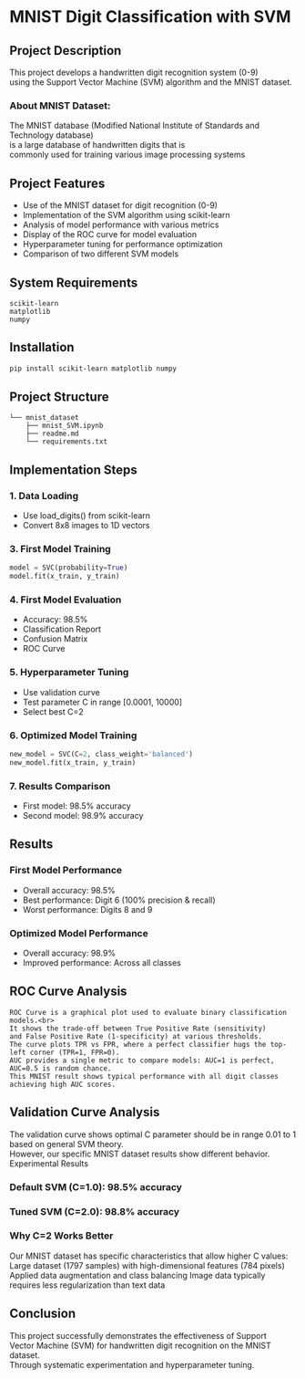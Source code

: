 # MNIST Digit Classification with SVM

## Project Description
This project develops a handwritten digit recognition system (0-9)<br>
using the Support Vector Machine (SVM) algorithm and the MNIST dataset.<br>
### About MNIST Dataset:<br>
The MNIST database (Modified National Institute of Standards and Technology database)<br>
is a large database of handwritten digits that is<br>
commonly used for training various image processing systems

## Project Features
- Use of the MNIST dataset for digit recognition (0-9)
- Implementation of the SVM algorithm using scikit-learn
- Analysis of model performance with various metrics
- Display of the ROC curve for model evaluation
- Hyperparameter tuning for performance optimization
- Comparison of two different SVM models


## System Requirements
```
scikit-learn
matplotlib
numpy
```

## Installation
```bash
pip install scikit-learn matplotlib numpy
```

## Project Structure
```
└── mnist_dataset
    ├── mnist_SVM.ipynb
    ├── readme.md
    └── requirements.txt

```

## Implementation Steps

### 1. Data Loading
- Use load_digits() from scikit-learn
- Convert 8x8 images to 1D vectors

### 3. First Model Training
```python
model = SVC(probability=True)
model.fit(x_train, y_train)
```
### 4. First Model Evaluation
- Accuracy: 98.5%
- Classification Report
- Confusion Matrix
- ROC Curve

### 5. Hyperparameter Tuning
- Use validation curve
- Test parameter C in range [0.0001, 10000]
- Select best C=2

### 6. Optimized Model Training
```python
new_model = SVC(C=2, class_weight='balanced')
new_model.fit(x_train, y_train)
```
### 7. Results Comparison
- First model: 98.5% accuracy
- Second model: 98.9% accuracy
## Results

### First Model Performance
- Overall accuracy: 98.5%
- Best performance: Digit 6 (100% precision & recall)
- Worst performance: Digits 8 and 9
### Optimized Model Performance
- Overall accuracy: 98.9%
- Improved performance: Across all classes
## ROC Curve Analysis
```text
ROC Curve is a graphical plot used to evaluate binary classification models.<br>
It shows the trade-off between True Positive Rate (sensitivity)
and False Positive Rate (1-specificity) at various thresholds.
The curve plots TPR vs FPR, where a perfect classifier hugs the top-left corner (TPR=1, FPR=0).
AUC provides a single metric to compare models: AUC=1 is perfect, AUC=0.5 is random chance.
This MNIST result shows typical performance with all digit classes achieving high AUC scores.
```
## Validation Curve Analysis
The validation curve shows optimal C parameter should be in range 0.01 to 1 based on general SVM theory.<br>
However, our specific MNIST dataset results show different behavior.
Experimental Results

### Default SVM (C=1.0): 98.5% accuracy
### Tuned SVM (C=2.0): 98.8% accuracy

### Why C=2 Works Better
Our MNIST dataset has specific characteristics that allow higher C values:<br>
Large dataset (1797 samples) with high-dimensional features (784 pixels)<br>
Applied data augmentation and class balancing
Image data typically requires less regularization than text data
## Conclusion
This project successfully demonstrates the effectiveness of Support<br>
Vector Machine (SVM) for handwritten digit recognition on the MNIST dataset.<br>
Through systematic experimentation and hyperparameter tuning.